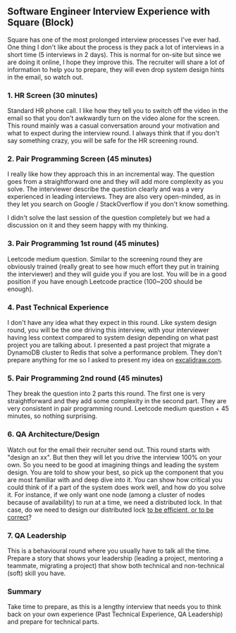 ## Software Engineer Interview Experience with Square (Block)

Square has one of the most prolonged interview processes I've ever had. One thing I don't like about the process is they pack a lot of interviews in a short time (5 interviews in 2 days). This is normal for on-site but since we are doing it online, I hope they improve this. The recruiter will share a lot of information to help you to prepare, they will even drop system design hints in the email, so watch out.

### 1. HR Screen (30 minutes)

Standard HR phone call. I like how they tell you to switch off the video in the email so that you don't awkwardly turn on the video alone for the screen. This round mainly was a casual conversation around your motivation and what to expect during the interview round. I always think that if you don't say something crazy, you will be safe for the HR screening round.

### 2. Pair Programming Screen (45 minutes)

I really like how they approach this in an incremental way. The question goes from a straightforward one and they will add more complexity as you solve. The interviewer describe the question clearly and was a very experienced in leading interviews. They are also very open-minded, as in they let you search on Google / StackOverflow if you don't know something. 

I didn't solve the last session of the question completely but we had a discussion on it and they seem happy with my thinking.

### 3. Pair Programming 1st round (45 minutes)

Leetcode medium question. Similar to the screening round they are obviously trained (really great to see how much effort they put in training the interviewer) and they will guide you if you are lost. You will be in a good position if you have enough Leetcode practice (100~200 should be enough).

### 4. Past Technical Experience

I don't have any idea what they expect in this round. Like system design round, you will be the one driving this interview, with your interviewer having less context compared to system design depending on what past project you are talking about. I presented a past project that migrate a DynamoDB cluster to Redis that solve a performance problem. They don't prepare anything for me so I asked to present my idea on [excalidraw.com](https://excalidraw.com/).

### 5. Pair Programming 2nd round (45 minutes)

They break the question into 2 parts this round. The first one is very straightforward and they add some complexity in the second part. They are very consistent in pair programming round. Leetcode medium question + 45 minutes, so nothing surprising. 

### 6. QA Architecture/Design

Watch out for the email their recruiter send out. This round starts with "design an xx". But then they will let you drive the interview 100% on your own. So you need to be good at imagining things and leading the system design. You are told to show your best, so pick up the component that you are most familiar with and deep dive into it. You can show how critical you could think of if a part of the system does work well, and how do you solve it. For instance, if we only want one node (among a cluster of nodes because of availability) to run at a time, we need a distributed lock. In that case, do we need to design our distributed lock [to be efficient, or to be correct](https://martin.kleppmann.com/2016/02/08/how-to-do-distributed-locking.html)?

### 7. QA Leadership

This is a behavioural round where you usually have to talk all the time. Prepare a story that shows your leadership (leading a project, mentoring a teammate, migrating a project) that show both technical and non-technical (soft) skill you have.

### Summary

Take time to prepare, as this is a lengthy interview that needs you to think back on your own experience (Past Technical Experience, QA Leadership) and prepare for technical parts.